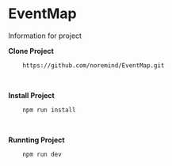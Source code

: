 # EventMap
Information for project

**Clone Project**
```
	https://github.com/noremind/EventMap.git
```

<br>

**Install Project**
```
	npm run install
```
<br>

**Runnting Project**
```
	npm run dev
```